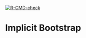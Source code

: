   [![R-CMD-check](https://github.com/SMAC-Group/ImpBootPaper/workflows/R-CMD-check/badge.svg)](https://github.com/SMAC-Group/ImpBootPaper/actions)
  
# Implicit Bootstrap
